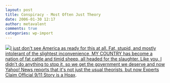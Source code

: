 ```yaml
---
layout: post
title: Conspiracy - Most Often Just Theory
date: 2006-01-30 12:17
author: metavalent
comments: true
categories: wp-import
---
```

<!--Lead Photo --><a href="https://news.yahoo.com/s/prweb/prweb339303"><img src="https://web.archive.org/web/*/https://awebcamdarkly.com/"

I just don't see America as ready for this at all.  Fat, stupid, and mostly intolerant of the slightest inconvenience, MY COUNTRY has become a nation of fat cattle and timid sheep, all headed for the slaughter.  Like you, I didn't do anything to stop it, so we get the government we deserve and now Yahoo! News reports that it's not just the usual theorists, but now <a href="https://news.yahoo.com/s/prweb/prweb339303">Experts Claim Official 9/11 Story is a Hoax</a>.

